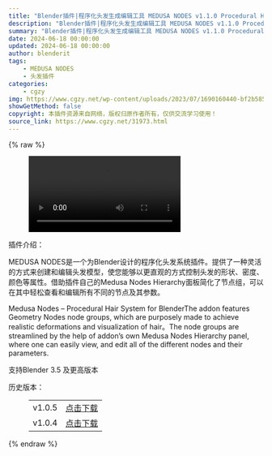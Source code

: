 ```yaml
---
title: "Blender插件|程序化头发生成编辑工具 MEDUSA NODES v1.1.0 Procedural Hair System for Blender (Beta)"
description: "Blender插件|程序化头发生成编辑工具 MEDUSA NODES v1.1.0 Procedural Hair System for Blender (Beta)"
summary: "Blender插件|程序化头发生成编辑工具 MEDUSA NODES v1.1.0 Procedural Hair System for Blender (Beta)"
date: 2024-06-18 00:00:00
updated: 2024-06-18 00:00:00
author: blenderit
tags: 
    - MEDUSA NODES
    - 头发插件
categories:
    - cgzy
img: https://www.cgzy.net/wp-content/uploads/2023/07/1690160440-bf2b585aaeb7a04.webp
showGetMethod: false
copyright: 本插件资源来自网络，版权归原作者所有，仅供交流学习使用！
source_link: https://www.cgzy.net/31973.html
---
```


{% raw %}
<figure class="wp-block-video aligncenter"><video controls src="https://cloud.video.taobao.com/play/u/717183932/p/1/e/6/t/1/420152401709.mp4"></video></figure><div class="wp-block-pandastudio-title"><div class="title_style_01"><p>插件介绍：</p></div></div><p class="is-style-text-indent-2em">MEDUSA NODES是一个为Blender设计的程序化头发系统插件。提供了一种灵活的方式来创建和编辑头发模型，使您能够以更直观的方式控制头发的形状、密度、颜色等属性。借助插件自己的Medusa Nodes Hierarchy面板简化了节点组，可以在其中轻松查看和编辑所有不同的节点及其参数。</p><p>Medusa Nodes – Procedural Hair System for BlenderThe addon features Geometry Nodes node groups, which are purposely made to achieve realistic deformations and visualization of hair。The node groups are streamlined by the help of addon’s own Medusa Nodes Hierarchy panel, where one can easily view, and edit all of the different nodes and their parameters.</p><div class="wp-block-pandastudio-tips"><div class="tip success "><p>支持Blender 3.5 及更高版本</p>
</div></div><div class="wp-block-pandastudio-title"><div class="title_style_01"><p>历史版本：</p></div></div><figure class="wp-block-table has-medium-font-size"><table><tbody><tr><td>v1.0.5</td><td><a href="https://www.cgzy.net/go?_=3233a68ea4aHR0cHM6Ly9wYW4uYmFpZHUuY29tL3MvMTdjRmFFZlN0UTBtN2R5ZWlZMjhuVEE%2FcHdkPWtucGI%3D" target="_blank">点击下载</a></td></tr><tr><td>v1.0.4</td><td><a href="https://www.cgzy.net/go?_=bf6eec9e49aHR0cHM6Ly9wYW4uYmFpZHUuY29tL3MvMUZyS002Ml9DdTRjaDR4XzJlV1JUc0E%2FcHdkPXZsa3Q%3D" target="_blank">点击下载</a></td></tr></tbody></table></figure>
<div style="display: none">cgzy</div>
{% endraw %}